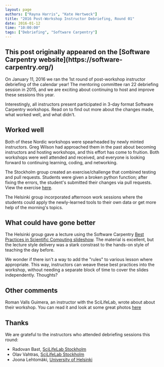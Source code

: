 ```yaml
---
layout: page
authors: ["Rayna Harris", "Kate Hertweck"]
title: "2016 Post-Workshop Instructor Debriefing, Round 01"
date: 2016-01-12
time: "10:00:00"
tags: ["Debriefing", "Software Carpentry"]
---
```


<h2>This post originally appeared on the [Software Carpentry website](https://software-carpentry.org/)</h2>
<!-- start excerpt -->
On January 11, 2016 we ran the 1st round of post-workshop instructor debriefing of the calendar year! The mentoring committee ran 22 debriefing session in 2015, and we are exciting about continuing to host and improve these sessions this year. 

Interestingly, all instructors present participated in 3-day format Software Carpentry workshops. Read on to find out more about the changes made, what worked well, and what didn't. 
<!-- end excerpt -->

## Worked well

Both of these Nordic workshops were spearheaded by newly minted instructors. Greg Wilson had approached them in the past about becoming instructors and hosting workshops, and this effort has come to fruition. Both workshops were well attended and received, and everyone is looking forward to continuing learning, coding, and networking. 

The Stockholm group created an exercise/challenge that combined testing and pull requests. Students were given a broken python function; after fixing the errors, the student's submitted their changes via pull requests. View the exercise [here](https://github.com/bast/python-tdd-exercises).

The Helsinki group incorporated afternoon work sessions where the students could apply the newly-learned tools to their own data or get more help of the morning's topics. 

## What could have gone better

The Helsinki group gave a lecture using the Software Carpentry [Best Practices in Scientific Computing slideshow](http://swcarpentry.github.io/slideshows/best-practices/index.html). The material is excellent, but the lecture style delivery was a stark constrast to the hands-on style of teaching the day before. 

We wonder if there isn't a way to add the "rules" to various lesson where appropriate. This way, instructors can weave these best practices into the workshop, without needing a separate block of time to cover the slides independently. Thoughts? 

## Other comments
Roman Valls Guimera, an instructor with the SciLifeLab, wrote about about their workshop. You can read it and look at some great photos [here](http://blogs.nopcode.org/brainstorm/2015/12/02/software-and-data-carpentry-workshop-2015/)

## Thanks

We are grateful to the instructors who attended debriefing sessions this round:

- Radovan Bast, [SciLifeLab Stockholm](https://pythonkurs.github.io/2015-11-30-swc_data/)
- Olav Vahtras, [SciLifeLab Stockholm](https://pythonkurs.github.io/2015-11-30-swc_data/)
- Joona Lehtomäki, [University of Helsinki](https://cbig.github.io/2015-11-25-helsinki/)
